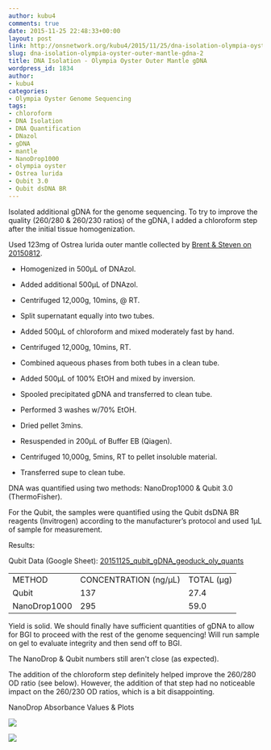 ```yaml
---
author: kubu4
comments: true
date: 2015-11-25 22:48:33+00:00
layout: post
link: http://onsnetwork.org/kubu4/2015/11/25/dna-isolation-olympia-oyster-outer-mantle-gdna-2/
slug: dna-isolation-olympia-oyster-outer-mantle-gdna-2
title: DNA Isolation - Olympia Oyster Outer Mantle gDNA
wordpress_id: 1834
author:
- kubu4
categories:
- Olympia Oyster Genome Sequencing
tags:
- chloroform
- DNA Isolation
- DNA Quantification
- DNazol
- gDNA
- mantle
- NanoDrop1000
- olympia oyster
- Ostrea lurida
- Qubit 3.0
- Qubit dsDNA BR
---
```


Isolated additional gDNA for the genome sequencing. To try to improve the quality (260/280 & 260/230 ratios) of the gDNA, I added a chloroform step after the initial tissue homogenization.

Used 123mg of Ostrea lurida outer mantle collected by [Brent & Steven on 20150812](http://onsnetwork.org/halfshell/2015/08/12/another-day-another-species/).




    
  * Homogenized in 500μL of DNAzol.

    
  * Added additional 500μL of DNAzol.

    
  * Centrifuged 12,000g, 10mins, @ RT.

    
  * Split supernatant equally into two tubes.

    
  * Added 500μL of chloroform and mixed moderately fast by hand.

    
  * Centrifuged 12,000g, 10mins, RT.

    
  * Combined aqueous phases from both tubes in a clean tube.

    
  * Added 500μL of 100% EtOH and mixed by inversion.

    
  * Spooled precipitated gDNA and transferred to clean tube.

    
  * Performed 3 washes w/70% EtOH.

    
  * Dried pellet 3mins.

    
  * Resuspended in 200μL of Buffer EB (Qiagen).

    
  * Centrifuged 10,000g, 5mins, RT to pellet insoluble material.

    
  * Transferred supe to clean tube.



DNA was quantified using two methods: NanoDrop1000 & Qubit 3.0 (ThermoFisher).

For the Qubit, the samples were quantified using the Qubit dsDNA BR reagents (Invitrogen) according to the manufacturer’s protocol and used 1μL of sample for measurement.

Results:

Qubit Data (Google Sheet): [20151125_qubit_gDNA_geoduck_oly_quants](https://docs.google.com/spreadsheets/d/1ML7lMB_To9GGNcRwemRQzfYgsQgGrckXINwxACfgKck/edit?usp=sharing)

<table >
<tbody >
<tr >

<td >METHOD
</td>

<td >CONCENTRATION (ng/μL)
</td>

<td >TOTAL (μg)
</td>
</tr>
<tr >

<td >Qubit
</td>

<td >137
</td>

<td >27.4
</td>
</tr>
<tr >

<td >NanoDrop1000
</td>

<td >295
</td>

<td >59.0
</td>
</tr>
</tbody>
</table>



Yield is solid. We should finally have sufficient quantities of gDNA to allow for BGI to proceed with the rest of the genome sequencing! Will run sample on gel to evaluate integrity and then send off to BGI.

The NanoDrop & Qubit numbers still aren't close (as expected).

The addition of the chloroform step definitely helped improve the 260/280 OD ratio (see below). However, the addition of that step had no noticeable impact on the 260/230 OD ratios, which is a bit disappointing.



NanoDrop Absorbance Values & Plots



[![](http://eagle.fish.washington.edu/Arabidopsis/20151125_gDNA_geoduck_oly_ODs.JPG)](http://eagle.fish.washington.edu/Arabidopsis/20151125_gDNA_geoduck_oly_ODs.JPG)

[![](http://eagle.fish.washington.edu/Arabidopsis/20151125_gDNA_geoduck_oly_plots.JPG)](http://eagle.fish.washington.edu/Arabidopsis/20151125_gDNA_geoduck_oly_plots.JPG)


